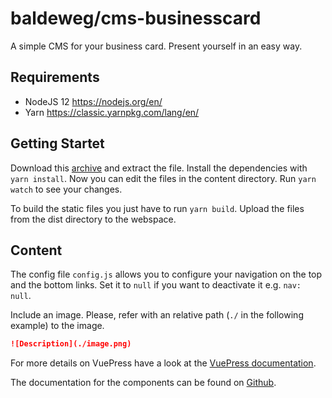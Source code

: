 # baldeweg/cms-businesscard

A simple CMS for your business card. Present yourself in an easy way.

## Requirements

- NodeJS 12 <https://nodejs.org/en/>
- Yarn <https://classic.yarnpkg.com/lang/en/>

## Getting Startet

Download this [archive](https://github.com/abaldeweg/cms-businesscard) and extract the file. Install the dependencies with `yarn install`.
Now you can edit the files in the content directory. Run `yarn watch` to see your changes.

To build the static files you just have to run `yarn build`. Upload the files from the dist directory to the webspace.

## Content

The config file `config.js` allows you to configure your navigation on the top and the bottom links. Set it to `null` if you want to deactivate it e.g. `nav: null`.

Include an image. Please, refer with an relative path (`./` in the following example) to the image.

```markdown
![Description](./image.png)
```

For more details on VuePress have a look at the [VuePress documentation](https://v1.vuepress.vuejs.org/).

The documentation for the components can be found on [Github](https://github.com/abaldeweg/components).
